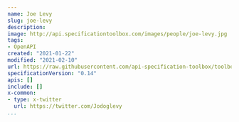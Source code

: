 ```yaml
---
name: Joe Levy
slug: joe-levy
description:
image: http://api.specificationtoolbox.com/images/people/joe-levy.jpg
tags:
- OpenAPI
created: "2021-01-22"
modified: "2021-02-10"
url: https://raw.githubusercontent.com/api-specification-toolbox/toolbox/main/_people/joe-levy.md
specificationVersion: "0.14"
apis: []
include: []
x-common:
- type: x-twitter
  url: https://twitter.com/Jodoglevy     
...
```


